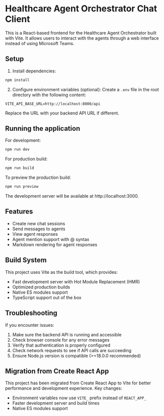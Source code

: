 # Healthcare Agent Orchestrator Chat Client

This is a React-based frontend for the Healthcare Agent Orchestrator built with Vite. It allows users to interact with the agents through a web interface instead of using Microsoft Teams.

## Setup

1. Install dependencies:
```bash
npm install
```

2. Configure environment variables (optional):
Create a `.env` file in the root directory with the following content:
```
VITE_API_BASE_URL=http://localhost:8000/api
```

Replace the URL with your backend API URL if different.

## Running the application

For development:
```bash
npm run dev
```

For production build:
```bash
npm run build
```

To preview the production build:
```bash
npm run preview
```

The development server will be available at http://localhost:3000.

## Features

- Create new chat sessions
- Send messages to agents
- View agent responses
- Agent mention support with @ syntax
- Markdown rendering for agent responses

## Build System

This project uses Vite as the build tool, which provides:
- Fast development server with Hot Module Replacement (HMR)
- Optimized production builds
- Native ES modules support
- TypeScript support out of the box

## Troubleshooting

If you encounter issues:

1. Make sure the backend API is running and accessible
2. Check browser console for any error messages
3. Verify that authentication is properly configured
4. Check network requests to see if API calls are succeeding
5. Ensure Node.js version is compatible (>=18.0.0 recommended)

## Migration from Create React App

This project has been migrated from Create React App to Vite for better performance and development experience. Key changes:
- Environment variables now use `VITE_` prefix instead of `REACT_APP_`
- Faster development server and build times
- Native ES modules support
